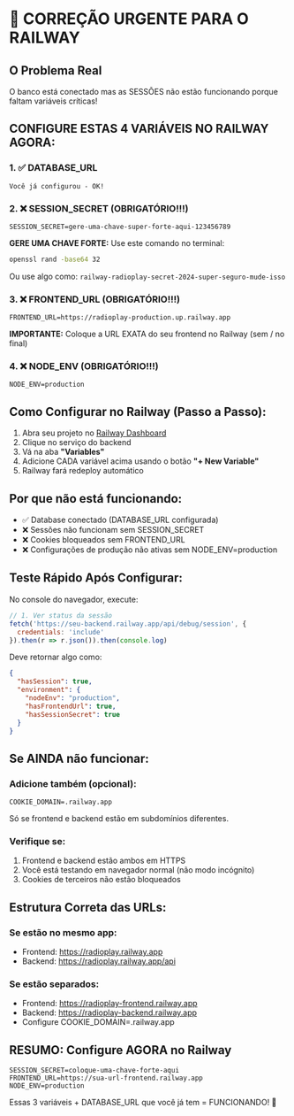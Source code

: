# 🚨 CORREÇÃO URGENTE PARA O RAILWAY

## O Problema Real
O banco está conectado mas as SESSÕES não estão funcionando porque faltam variáveis críticas!

## CONFIGURE ESTAS 4 VARIÁVEIS NO RAILWAY AGORA:

### 1. ✅ DATABASE_URL 
```
Você já configurou - OK!
```

### 2. ❌ SESSION_SECRET (OBRIGATÓRIO!!!)
```
SESSION_SECRET=gere-uma-chave-super-forte-aqui-123456789
```
**GERE UMA CHAVE FORTE:** Use este comando no terminal:
```bash
openssl rand -base64 32
```
Ou use algo como: `railway-radioplay-secret-2024-super-seguro-mude-isso`

### 3. ❌ FRONTEND_URL (OBRIGATÓRIO!!!)
```
FRONTEND_URL=https://radioplay-production.up.railway.app
```
**IMPORTANTE:** Coloque a URL EXATA do seu frontend no Railway (sem / no final)

### 4. ❌ NODE_ENV (OBRIGATÓRIO!!!)
```
NODE_ENV=production
```

## Como Configurar no Railway (Passo a Passo):

1. Abra seu projeto no [Railway Dashboard](https://railway.app/dashboard)
2. Clique no serviço do backend 
3. Vá na aba **"Variables"**
4. Adicione CADA variável acima usando o botão **"+ New Variable"**
5. Railway fará redeploy automático

## Por que não está funcionando:

- ✅ Database conectado (DATABASE_URL configurada)
- ❌ Sessões não funcionam sem SESSION_SECRET
- ❌ Cookies bloqueados sem FRONTEND_URL
- ❌ Configurações de produção não ativas sem NODE_ENV=production

## Teste Rápido Após Configurar:

No console do navegador, execute:
```javascript
// 1. Ver status da sessão
fetch('https://seu-backend.railway.app/api/debug/session', {
  credentials: 'include'
}).then(r => r.json()).then(console.log)
```

Deve retornar algo como:
```json
{
  "hasSession": true,
  "environment": {
    "nodeEnv": "production",
    "hasFrontendUrl": true,
    "hasSessionSecret": true
  }
}
```

## Se AINDA não funcionar:

### Adicione também (opcional):
```
COOKIE_DOMAIN=.railway.app
```
Só se frontend e backend estão em subdomínios diferentes.

### Verifique se:
1. Frontend e backend estão ambos em HTTPS
2. Você está testando em navegador normal (não modo incógnito)
3. Cookies de terceiros não estão bloqueados

## Estrutura Correta das URLs:

### Se estão no mesmo app:
- Frontend: https://radioplay.railway.app
- Backend: https://radioplay.railway.app/api

### Se estão separados:
- Frontend: https://radioplay-frontend.railway.app
- Backend: https://radioplay-backend.railway.app
- Configure COOKIE_DOMAIN=.railway.app

## RESUMO: Configure AGORA no Railway

```env
SESSION_SECRET=coloque-uma-chave-forte-aqui
FRONTEND_URL=https://sua-url-frontend.railway.app
NODE_ENV=production
```

Essas 3 variáveis + DATABASE_URL que você já tem = FUNCIONANDO! 🚀